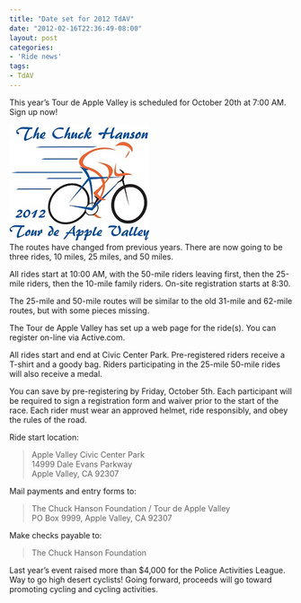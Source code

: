 ```yaml
---
title: "Date set for 2012 TdAV"
date: "2012-02-16T22:36:49-08:00"
layout: post
categories:
- 'Ride news'
tags:
- TdAV
---
```


This year’s Tour de Apple Valley is scheduled for October 20th at 7:00 AM. Sign up now!  
  
![2012 Tour de Apple Valley](/assets/img/2012/02/16-tour-de-apple-valley.png)  
The routes have changed from previous years. There are now going to be three rides, 10 miles, 25 miles, and 50 miles.

All rides start at 10:00 AM, with the 50-mile riders leaving first, then the 25-mile riders, then the 10-mile family riders. On-site registration starts at 8:30.

The 25-mile and 50-mile routes will be similar to the old 31-mile and 62-mile routes, but with some pieces missing.

The Tour de Apple Valley has set up a web page for the ride(s). You can register on-line via Active.com.

All rides start and end at Civic Center Park. Pre-registered riders receive a T-shirt and a goody bag. Riders participating in the 25-mile 50-mile rides will also receive a medal.

You can save by pre-registering by Friday, October 5th. Each participant will be required to sign a registration form and waiver prior to the start of the race. Each rider must wear an approved helmet, ride responsibly, and obey the rules of the road.

Ride start location:

> Apple Valley Civic Center Park  
> 14999 Dale Evans Parkway  
> Apple Valley, CA 92307

Mail payments and entry forms to:

> The Chuck Hanson Foundation / Tour de Apple Valley  
> PO Box 9999, Apple Valley, CA 92307

Make checks payable to:

> The Chuck Hanson Foundation

Last year’s event raised more than $4,000 for the Police Activities League. Way to go high desert cyclists! Going forward, proceeds will go toward promoting cycling and cycling activities.